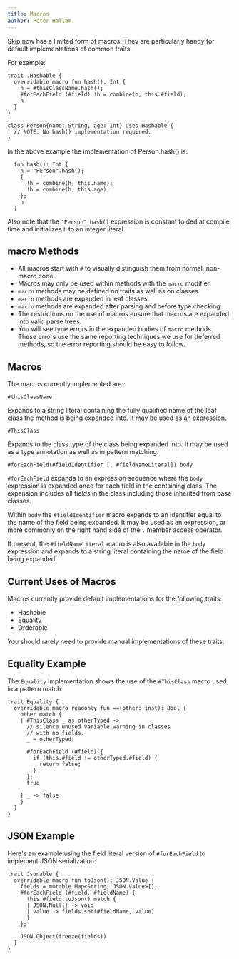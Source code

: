 ```yaml
---
title: Macros
author: Peter Hallam
---
```


Skip now has a limited form of macros. They are particularly handy for default implementations of common traits.

For example:

```
trait .Hashable {
  overridable macro fun hash(): Int {
    h = #thisClassName.hash();
    #forEachField (#field) !h = combine(h, this.#field);
    h
  }
}

class Person{name: String, age: Int} uses Hashable {
  // NOTE: No hash() implementation required.
}
```

In the above example the implementation of  Person.hash() is:

```
  fun hash(): Int {
    h = "Person".hash();
    {
      !h = combine(h, this.name);
      !h = combine(h, this.age);
    };
    h
  }
```

Also note that the `"Person".hash()` expression is constant folded at compile time and initializes `h` to an integer literal.

## macro Methods

- All macros start with `#` to visually distinguish them from normal, non-macro code.
- Macros may only be used within methods with the `macro` modifier.
- `macro` methods may be defined on traits as well as on classes.
- `macro` methods are expanded in leaf classes.
- `macro` methods are expanded after parsing and before type checking.
- The restrictions on the use of macros ensure that macros are expanded into valid parse trees.
- You will see type errors in the expanded bodies of `macro` methods. These errors use the same reporting techniques we use for deferred methods, so the error reporting should be easy to follow.

## Macros

The macros currently implemented are:

`#thisClassName`

Expands to a string literal containing the fully qualified name of the leaf class the method is being expanded into. It may be used as an expression.

`#ThisClass`

Expands to the class type of the class being expanded into. It may be used as a type annotation as well as in pattern matching.

`#forEachField(#fieldIdentifier [, #fieldNameLiteral]) body`

`#forEachField` expands to an expression sequence where the `body` expression is expanded once for each field in the containing class. The expansion includes all fields in the class including those inherited from base classes.

Within `body` the `#fieldIdentifier` macro expands to an identifier equal to the name of the field being expanded. It may be used as an expression, or more commonly on the right hand side of the `.` member access operator.

If present, the `#fieldNameLiteral` macro is also available in the `body` expression and expands to a string literal containing the name of the field being expanded.

## Current Uses of Macros

Macros currently provide default implementations for the following traits:

- Hashable
- Equality
- Orderable

You should rarely need to provide manual implementations of these traits.

## Equality Example

The `Equality` implementation shows the use of the `#ThisClass` macro used in a pattern match:

```
trait Equality {
  overridable macro readonly fun ==(other: inst): Bool {
    other match {
    | #ThisClass _ as otherTyped ->
      // silence unused variable warning in classes
      // with no fields.
      _ = otherTyped;

      #forEachField (#field) {
        if (this.#field != otherTyped.#field) {
          return false;
        }
      };
      true

    | _ -> false
    }
  }
}
```

## JSON Example

Here's an example using the field literal version of `#forEachField` to implement JSON serialization:

```
trait Jsonable {
  overridable macro fun toJson(): JSON.Value {
    fields = mutable Map<String, JSON.Value>[];
    #forEachField (#field, #fieldName) {
      this.#field.toJson() match {
      | JSON.Null() -> void
      | value -> fields.set(#fieldName, value)
      }
    };

    JSON.Object(freeze(fields))
  }
}
```
